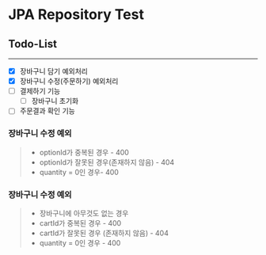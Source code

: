 # JPA Repository Test

## Todo-List

---

- [x] 장바구니 담기 예외처리
- [x] 장바구니 수정(주문하기) 예외처리
- [ ] 결제하기 기능
  - [ ] 장바구니 초기화
- [ ] 주문결과 확인 기능

### 장바구니 수정 예외

> - optionId가 중복된 경우 - 400
> - optionId가 잘못된 경우(존재하지 않음) - 404
> - quantity = 0인 경우- 400


### 장바구니 수정 예외

> - 장바구니에 아무것도 없는 경우
> - cartId가 중복된 경우 - 400
> - cartId가 잘못된 경우 (존재하지 않음) - 404
> - quantity = 0인 경우 - 400